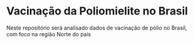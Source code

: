 # Vacinação da Poliomielite no Brasil

Neste repositório será analisado dados de vacinação de pólio no Brasil, com foco na região Norte do país
